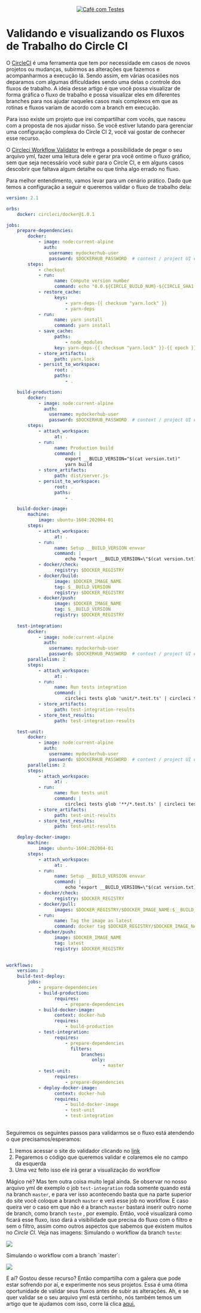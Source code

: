 <p align="center">
  <a href="https://github.com/pagarme/cafe-com-testes">
    <img src="../.github/cafecomtestes.png" alt="Café com Testes">
  </a>
</p>

# Validando e visualizando os Fluxos de Trabalho do Circle CI 

O [CircleCI](https://circleci.com/) é uma ferramenta que tem por necessidade em casos de novos projetos ou mudanças, subirmos as alterações que fazemos e acompanharmos a execução lá. Sendo assim, em várias ocasiões nos deparamos com algumas dificuldades sendo uma delas o controle dos fluxos de trabalho. A ideia desse artigo é que você possa visualizar de forma gráfica o fluxo de trabalho e possa visualizar eles em diferentes branches para nos ajudar naqueles casos mais complexos em que as rotinas e fluxos variam de acordo com a branch em execução.

Para isso existe um projeto que irei compartilhar com vocês, que nasceu com a proposta de nos ajudar nisso. Se você estiver lutando para gerenciar uma configuração complexa do Circle CI 2, você vai gostar de conhecer esse recurso.

O [Circleci Workflow Validator](https://github.com/JackuB/circleci-workflow-validator) te entrega a possibilidade de pegar o seu arquivo yml, fazer uma leitura dele e gerar pra você ontime o fluxo gráfico, sem que seja necessário você subir para o Circle CI, e em alguns casos descobrir que faltava algum detalhe ou que tinha algo errado no fluxo.

Para melhor entendimento, vamos levar para um cenário prático. Dado que temos a configuração a seguir e queremos validar o fluxo de trabalho dela:

```yml
version: 2.1

orbs:
    docker: circleci/docker@1.0.1

jobs:
    prepare-dependencies:
        docker:
            - image: node:current-alpine
              auth:
                username: mydockerhub-user
                password: $DOCKERHUB_PASSWORD  # context / project UI env-var reference
        steps:
            - checkout
            - run:
                  name: Compute version number
                  command: echo "0.0.${CIRCLE_BUILD_NUM}-${CIRCLE_SHA1:0:7}" | tee version.txt
            - restore_cache:
                  keys:
                      - yarn-deps-{{ checksum "yarn.lock" }}
                      - yarn-deps
            - run:
                  name: yarn install
                  command: yarn install
            - save_cache:
                  paths:
                      - node_modules
                  key: yarn-deps-{{ checksum "yarn.lock" }}-{{ epoch }}
            - store_artifacts:
                  path: yarn.lock
            - persist_to_workspace:
                  root: .
                  paths:
                      - .

    build-production:
        docker:
            - image: node:current-alpine
              auth:
                username: mydockerhub-user
                password: $DOCKERHUB_PASSWORD  # context / project UI env-var reference
        steps:
            - attach_workspace:
                  at: .
            - run:
                  name: Production build
                  command: |
                      export __BUILD_VERSION="$(cat version.txt)"
                      yarn build
            - store_artifacts:
                  path: dist/server.js
            - persist_to_workspace:
                  root: .
                  paths:
                      - .     

    build-docker-image:
        machine:
            image: ubuntu-1604:202004-01
        steps:
            - attach_workspace:
                  at: .
            - run:
                  name: Setup __BUILD_VERSION envvar
                  command: |
                      echo "export __BUILD_VERSION=\"$(cat version.txt)\"" >> $BASH_ENV
            - docker/check:
                  registry: $DOCKER_REGISTRY
            - docker/build:
                  image: $DOCKER_IMAGE_NAME
                  tag: $__BUILD_VERSION
                  registry: $DOCKER_REGISTRY
            - docker/push:
                  image: $DOCKER_IMAGE_NAME
                  tag: $__BUILD_VERSION
                  registry: $DOCKER_REGISTRY
                  
    test-integration:
        docker:
            - image: node:current-alpine
              auth:
                username: mydockerhub-user
                password: $DOCKERHUB_PASSWORD  # context / project UI env-var reference
        parallelism: 2
        steps:
            - attach_workspace:
                  at: .
            - run:
                  name: Run tests integration
                  command: |
                      circleci tests glob 'unit/*.test.ts' | circleci tests split --split-by timings | xargs yarn test:ci
            - store_artifacts:
                  path: test-integration-results
            - store_test_results:
                  path: test-integration-results

    test-unit:
        docker:
            - image: node:current-alpine
              auth:
                username: mydockerhub-user
                password: $DOCKERHUB_PASSWORD  # context / project UI env-var reference
        parallelism: 2
        steps:
            - attach_workspace:
                  at: .
            - run:
                  name: Run tests unit
                  command: |
                      circleci tests glob '**/*.test.ts' | circleci tests split --split-by timings | xargs yarn test:ci
            - store_artifacts:
                  path: test-unit-results
            - store_test_results:
                  path: test-unit-results

    deploy-docker-image:
        machine:
            image: ubuntu-1604:202004-01
        steps:
            - attach_workspace:
                  at: .
            - run:
                  name: Setup __BUILD_VERSION envvar
                  command: |
                      echo "export __BUILD_VERSION=\"$(cat version.txt)\"" >> $BASH_ENV
            - docker/check:
                  registry: $DOCKER_REGISTRY
            - docker/pull:
                  images: $DOCKER_REGISTRY/$DOCKER_IMAGE_NAME:$__BUILD_VERSION
            - run:
                  name: Tag the image as latest
                  command: docker tag $DOCKER_REGISTRY/$DOCKER_IMAGE_NAME:$__BUILD_VERSION $DOCKER_REGISTRY/$DOCKER_IMAGE_NAME:latest
            - docker/push:
                  image: $DOCKER_IMAGE_NAME
                  tag: latest
                  registry: $DOCKER_REGISTRY
              

workflows:
    version: 2
    build-test-deploy:
        jobs:
            - prepare-dependencies
            - build-production:
                  requires:
                      - prepare-dependencies
            - build-docker-image:
                  context: docker-hub
                  requires:
                      - build-production
            - test-integration:
                  requires:
                      - prepare-dependencies
                  		filters:
                        	branches:
                            	only:
                                	- master
            - test-unit:
                  requires:
                      - prepare-dependencies
            - deploy-docker-image:
                  context: docker-hub
                  requires:
                      - build-docker-image
                      - test-unit
                      - test-integration
                 
```

Seguiremos os seguintes passos para validarmos se o fluxo está atendendo o que precisamos/esperamos:

1. Iremos acessar o site do validador clicando no [link](https://circle.mikul.as/)
2. Pegaremos o código que queremos validar e colaremos ele no campo da esquerda
3. Uma vez feito isso ele irá gerar a visualização do workflow 

Mágico né? Mas tem outra coisa muito legal ainda. Se observar no nosso arquivo yml de exemplo o job `test-integration` roda somente quando está na branch `master`, e para ver isso acontecendo basta que na parte superior do site você coloque a branch `master` e verá esse job no workflow. E caso queira ver o caso em que não é a branch `master` bastará inserir outro nome de branch, como branch `teste` , por exemplo. Então, você visualizará como ficará esse fluxo, isso dará a visibilidade que precisa do fluxo com o filtro e sem o filtro, assim como outros aspectos que sabemos que existem muitos no _Circle CI_.
Veja nas imagens:
Simulando o workflow da branch `teste`:
<p align="left">
  <a href="https://github.com/pagarme/cafe-com-testes">
    <img src="../.github/validator-workflow-ci1.png">
  </a>
</p>
Simulando o workflow com a branch `master`:
<p align="left">
  <a href="https://github.com/pagarme/cafe-com-testes">
    <img src="../.github/validator-workflow-ci2.png">
  </a>
</p>

E aí? Gostou desse recurso? Então compartilha com a galera que pode estar sofrendo por aí, e experimente nos seus projetos. Essa é uma ótima oportunidade de validar seus fluxos antes de subir as alterações. Ah, e se quer validar se o seu arquivo yml está certinho, nós também temos um artigo que te ajudamos com isso, corre lá clica [aqui.](circleci-validate.md)
